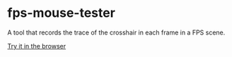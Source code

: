 # fps-mouse-tester

A tool that records the trace of the crosshair in each frame in a FPS scene.

[Try it in the browser](https://benkyoujouzu.github.io/fps-mouse-tester/)
